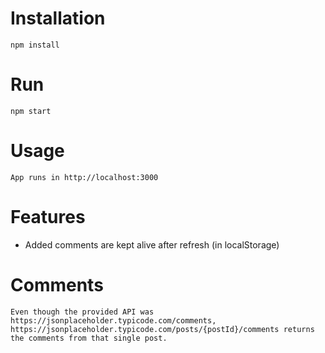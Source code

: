 # Installation
```
npm install
```

# Run
```
npm start
```

# Usage
```
App runs in http://localhost:3000
```

# Features

* Added comments are kept alive after refresh (in localStorage)

# Comments

```
Even though the provided API was https://jsonplaceholder.typicode.com/comments, https://jsonplaceholder.typicode.com/posts/{postId}/comments returns the comments from that single post.
```